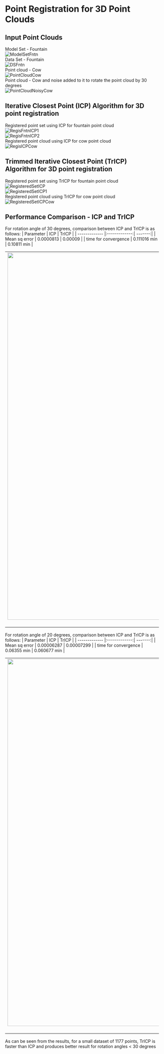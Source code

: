 
# Point Registration for 3D Point Clouds #
## Input Point Clouds ##
Model Set - Fountain\
![ModelSetFntn](https://github.com/AnupamaRajkumar/3DSensing_SensorFusion/blob/master/PointRegistration/Output/ModelSet_Fountain.png)\
Data Set - Fountain\
![DSFntn](https://github.com/AnupamaRajkumar/3DSensing_SensorFusion/blob/master/PointRegistration/Output/DataSet_Fountain.png)\
Point cloud - Cow\
![PointCloudCow](https://github.com/AnupamaRajkumar/3DSensing_SensorFusion/blob/master/PointRegistration/Output/CowDataSet00.png)\
Point cloud - Cow and noise added to it to rotate the point cloud by 30 degrees\
![PointCloudNoisyCow](https://github.com/AnupamaRajkumar/3DSensing_SensorFusion/blob/master/PointRegistration/Output/CowNoisy00.png)

## Iterative Closest Point (ICP) Algorithm for 3D point registration ##
Registered point set using ICP for fountain point cloud\
![RegisFntnICP1](https://github.com/AnupamaRajkumar/3DSensing_SensorFusion/blob/master/PointRegistration/Output/Fountain_ICP_SVD01.png)\
![RegisFntnICP2](https://github.com/AnupamaRajkumar/3DSensing_SensorFusion/blob/master/PointRegistration/Output/Fountain_ICP_SVD00.png)\
Registered point cloud using ICP for cow point cloud\
![RegisICPCow](https://github.com/AnupamaRajkumar/3DSensing_SensorFusion/blob/master/PointRegistration/Output/Cow_ICP_SVD00.png)


## Trimmed Iterative Closest Point (TrICP) Algorithm for 3D point registration ##
Registered point set using TrICP for fountain point cloud\
![RegisteredSetICP](https://github.com/AnupamaRajkumar/3DSensing_SensorFusion/blob/master/PointRegistration/Output/Fountain_SVD_TrICP01.png)\
![RegisteredSetICP1](https://github.com/AnupamaRajkumar/3DSensing_SensorFusion/blob/master/PointRegistration/Output/Fountain_SVD_TrICP00.png)\
Registered point cloud using TrICP for cow point cloud\
![RegisteredSetICPCow](https://github.com/AnupamaRajkumar/3DSensing_SensorFusion/blob/master/PointRegistration/Output/Cow_TrICP_SVD00.png)


## Performance Comparison - ICP and TrICP ##

For rotation angle of 30 degrees, comparison between ICP and TrICP is as follows:
|    Parameter  |      ICP      |  TrICP  |
| ------------- |:-------------:| -------:|
| Mean sq error | 0.0000813     | 0.00009 |
| time for convergence     | 0.111016 min      |  0.10811 min   |

| | |
|:-------------------------:|:-------------------------:|
|<img width="1203" alt="BMF_1_7" src="https://github.com/AnupamaRajkumar/3DSensing_SensorFusion/blob/master/PointRegistration/Output/Teapot_ICP_30degs00.png">  ICP, rot angle : 30 |<img width="1203" alt="BMF_1_14" src="https://github.com/AnupamaRajkumar/3DSensing_SensorFusion/blob/master/PointRegistration/Output/Teapot_TrICP_30deg00.png">  TrICP, rot angle : 30 |

For rotation angle of 20 degrees, comparison between ICP and TrICP is as follows:
|    Parameter  |      ICP      |  TrICP  |
| ------------- |:-------------:| -------:|
| Mean sq error | 0.00006287     | 0.00007299 |
| time for convergence     | 0.06355 min      |  0.060677 min   |

| | |
|:-------------------------:|:-------------------------:|
|<img width="1203" alt="BMF_1_7" src="https://github.com/AnupamaRajkumar/3DSensing_SensorFusion/blob/master/PointRegistration/Output/Teapot_ICP_20degs00.png">  ICP, rot angle : 20 |<img width="1203" alt="BMF_1_14" src="https://github.com/AnupamaRajkumar/3DSensing_SensorFusion/blob/master/PointRegistration/Output/Teapot_TrICP_20degs00.png">  TrICP, rot angle : 20 |

As can be seen from the results, for a small dataset of 1177 points, TrICP is faster than ICP and produces better result for rotation angles < 30 degrees






